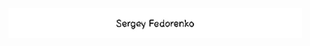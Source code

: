 [![header](https://github.com/BobbyDorfman/BobbyDorfman/blob/main/assets/SF.gif)](https://www.youtube.com/watch?v=fJWmbLS2_ec&ab_channel=ClassicVideos80s)
